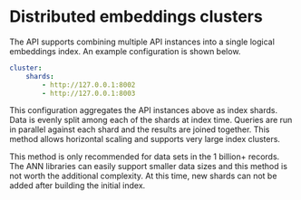 # Distributed embeddings clusters

The API supports combining multiple API instances into a single logical embeddings index. An example configuration is shown below.

```yaml
cluster:
    shards:
        - http://127.0.0.1:8002
        - http://127.0.0.1:8003
```

This configuration aggregates the API instances above as index shards. Data is evenly split among each of the shards at index time. Queries are run in parallel against each shard and the results are joined together. This method allows horizontal scaling and supports very large index clusters.

This method is only recommended for data sets in the 1 billion+ records. The ANN libraries can easily support smaller data sizes and this method is not worth the additional complexity. At this time, new shards can not be added after building the initial index.
